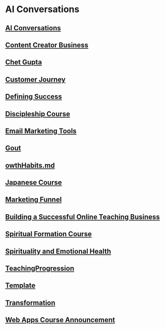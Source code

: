 # AI Conversations


## [AI Conversations](/ai/Index.md)                                            


## [Content Creator Business](/ai/BusinessCourse.md)                           


## [Chet Gupta](/ai/ChetGupta.md)                                              


## [Customer Journey](/ai/CustomerJourney.md)                                  


## [Defining Success](/ai/DefiningSuccess.md)                                  


## [Discipleship Course](/ai/Discipleship.md)                                  


## [Email Marketing Tools](/ai/EmailMarketing.md)                              


## [Gout](/ai/Gout.md)                                                         


## [owthHabits.md](/ai/GrowthHabits.md)                                        


## [Japanese Course](/ai/Japanese.md)                                          


## [Marketing Funnel](/ai/MarketingFunnel.md)                                  


## [Building a Successful Online Teaching Business](/ai/OnlineBusiness.md)     


## [Spiritual Formation Course](/ai/SpiritualFormationCourse.md)               


## [Spirituality and Emotional Health](/ai/Spirituality.md)                    


## [TeachingProgression](/ai/TeachingProgression.md)                           


## [Template](/ai/Template.md)                                                 


## [Transformation](/ai/Transformation.md)                                     


## [Web Apps Course Announcement](/ai/WebApps.md)                              

